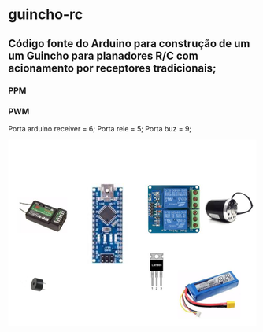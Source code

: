 # guincho-rc
## Código fonte do Arduino para construção de um um Guincho para planadores R/C com acionamento por receptores tradicionais;
### PPM
### PWM

Porta arduino receiver = 6;
Porta rele = 5;
Porta buz = 9;


![alt text](https://raw.githubusercontent.com/fabiocax/guincho-rc/master/esquema.png)
